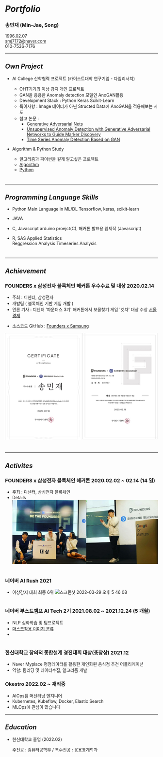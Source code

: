 # ***Portfolio***
### **송민재 (Min-Jae, Song)**
1996.02.07  
smj7172@naver.com   
010-7536-7176   

---
   
## ***Own Project***

- AI College 산학협력 프로젝트 (카이스트대학 연구기업 - 다임리서치)  
    - OHT기기의 이상 감지 개인 프로젝트 
    - GAN을 응용한 Anomaly detection 모델인 AnoGAN활용 
    - Development Stack : Python Keras Scikit-Learn
    - 특이사항 : Image 데이터가 아닌 Structed Data에 AnoGAN을 적용해보는 시도
    - 참고 논문 : 
       - [Generative Adversarial Nets](https://proceedings.neurips.cc/paper/2014/file/5ca3e9b122f61f8f06494c97b1afccf3-Paper.pdf)
       - [Unsupervised Anomaly Detection with Generative Adversarial Networks to Guide Marker Discovery](https://arxiv.org/abs/1703.05921)
       - [Time Series Anomaly Detection Based on GAN](https://ieeexplore.ieee.org/abstract/document/8931714)

- Algorithm & Python Study 
   - 알고리즘과 파이썬을 깊게 알고싶은 프로젝트
   - [Algorithm](https://github.com/hsu-201458085/Algorithm)
   - [Python](https://github.com/hsu-201458085/Python_Study)
#
---

## ***Programming Language Skills***

- Python
    Main Language in ML/DL
    Tensorflow, keras, scikit-learn

- JAVA

- C, Javascript
    arduino proejct(C), 해커톤 발표용 웹제작 (Javascript)
   

- R, SAS
    Applied Statistics   
        Reggression Analysis
        Timeseries Analysis 
        
#
---
   
## ***Achievement***

### FOUNDERS x 삼성전자 블록체인 해커톤 우수수료 및 대상                2020.02.14

- 주최 : 디센터, 삼성전자
- 개발팀 ( 블록체인 기반 게임 개발 )
- 언론 기사 : 디센터 '파운더스 3기' 해커톤에서 보물찾기 게임 '겟차' 대상 수상 [서울경제][newsLink]

[newsLink]: https://www.sedaily.com/NewsView/1YYYH6I3RX   
- 소스코드
GitHub : [Founders x Samsung][Samsunglink]

[Samsunglink]: https://github.com/hsu-201458085/Founders_Samsung "Linked GitHub"
![Alt text](/samsung.jpg)   
#

---

## ***Activites***

### FOUNDERS x 삼성전자 블록체인 해커톤              2020.02.02 ~ 02.14 (14 일)

- 주최 :  디센터, 삼성전자 블록체인
- Details
![Alt text](/founders3.jpg)   
#

### 네이버 AI Rush 2021
  - 이상감지 대회 최종 6위 
  ![스크린샷 2022-03-29 오후 5 46 08](https://user-images.githubusercontent.com/50691076/160571962-3b7d5045-dee8-48f0-9984-481b7054fcc5.png)
#

### 네이버 부스트캠프 AI Tech 2기                   2021.08.02 ~ 2021.12.24 (5 개월)
  - NLP 심화학습 및 팀프로젝트
  - [마스크착용 이미지 분류](https://github.com/boostcampaitech2/image-classification-level1-27) 
  - 
#

### 한신대학교 창의적 종합설계 경진대회 대상(총장상)       2021.12
  - Naver Myplace 평점데이터를 활용한 개인화된 음식점 추천 어플리케이션 
  - 역할: 팀리딩 및 데이터수집, 알고리즘 개발


### Okestro                                    2022.02 ~ 재직중 
  - AIOps팀 머신러닝 엔지니어 
  - Kubernetes, Kubeflow, Docker, Elastic Search 
  - MLOps에 관심이 많습니다

---

## ***Education***

- 한신대학교 졸업 (2022.02)

    주전공 : 컴퓨터공학부 /  복수전공 : 응용통계학과      
#



<!--
**Jjackson-dev/Jjackson-dev** is a ✨ _special_ ✨ repository because its `README.md` (this file) appears on your GitHub profile.

Here are some ideas to get you started:

- 🔭 I’m currently working on ...
- 🌱 I’m currently learning ...
- 👯 I’
sdfsdfsdfsf
